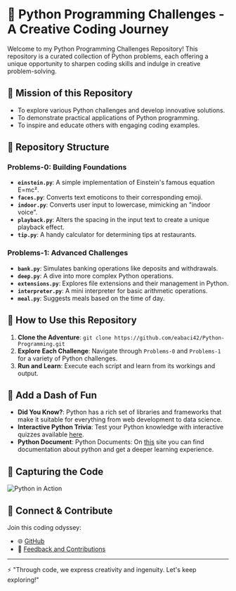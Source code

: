 # 🐍 Python Programming Challenges - A Creative Coding Journey

Welcome to my Python Programming Challenges Repository! This repository is a curated collection of Python problems, each offering a unique opportunity to sharpen coding skills and indulge in creative problem-solving.

## 🎯 Mission of this Repository
- To explore various Python challenges and develop innovative solutions.
- To demonstrate practical applications of Python programming.
- To inspire and educate others with engaging coding examples.

## 📂 Repository Structure

### Problems-0: Building Foundations
- **`einstein.py`**: A simple implementation of Einstein's famous equation E=mc².
- **`faces.py`**: Converts text emoticons to their corresponding emoji.
- **`indoor.py`**: Converts user input to lowercase, mimicking an "indoor voice".
- **`playback.py`**: Alters the spacing in the input text to create a unique playback effect.
- **`tip.py`**: A handy calculator for determining tips at restaurants.

### Problems-1: Advanced Challenges
- **`bank.py`**: Simulates banking operations like deposits and withdrawals.
- **`deep.py`**: A dive into more complex Python operations.
- **`extensions.py`**: Explores file extensions and their management in Python.
- **`interpreter.py`**: A mini interpreter for basic arithmetic operations.
- **`meal.py`**: Suggests meals based on the time of day.

## 🎩 How to Use this Repository
1. **Clone the Adventure**: `git clone https://github.com/eabaci42/Python-Programming.git`
2. **Explore Each Challenge**: Navigate through `Problems-0` and `Problems-1` for a variety of Python challenges.
3. **Run and Learn**: Execute each script and learn from its workings and output.

## 🎨 Add a Dash of Fun
- **Did You Know?**: Python has a rich set of libraries and frameworks that make it suitable for everything from web development to data science.
- **Interactive Python Trivia**: Test your Python knowledge with interactive quizzes available [here](https://example.com/python-quiz).
- **Python Document**: Python Documents: On [this](https://example.com/python-quiz) site you can find documentation about python and get a deeper learning experience.


## 📸 Capturing the Code
![Python in Action](https://source.unsplash.com/featured/?python,coding) <!-- Random Python coding image -->

## 🤝 Connect & Contribute
Join this coding odyssey:
- 🌐 [GitHub](https://github.com/eabaci42)
- 💬 [Feedback and Contributions](mailto:ertugrul@atikrost.com)

---

⚡ "Through code, we express creativity and ingenuity. Let's keep exploring!"
